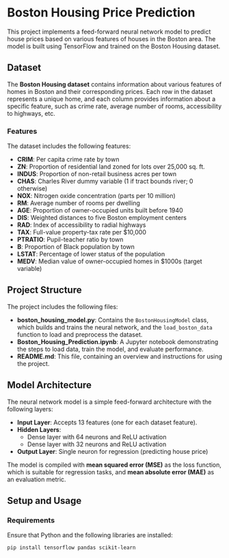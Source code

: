 # Boston Housing Price Prediction

This project implements a feed-forward neural network model to predict house prices based on various features of houses in the Boston area. The model is built using TensorFlow and trained on the Boston Housing dataset.

## Dataset

The **Boston Housing dataset** contains information about various features of homes in Boston and their corresponding prices. Each row in the dataset represents a unique home, and each column provides information about a specific feature, such as crime rate, average number of rooms, accessibility to highways, etc.

### Features

The dataset includes the following features:
- **CRIM**: Per capita crime rate by town
- **ZN**: Proportion of residential land zoned for lots over 25,000 sq. ft.
- **INDUS**: Proportion of non-retail business acres per town
- **CHAS**: Charles River dummy variable (1 if tract bounds river; 0 otherwise)
- **NOX**: Nitrogen oxide concentration (parts per 10 million)
- **RM**: Average number of rooms per dwelling
- **AGE**: Proportion of owner-occupied units built before 1940
- **DIS**: Weighted distances to five Boston employment centers
- **RAD**: Index of accessibility to radial highways
- **TAX**: Full-value property-tax rate per $10,000
- **PTRATIO**: Pupil-teacher ratio by town
- **B**: Proportion of Black population by town
- **LSTAT**: Percentage of lower status of the population
- **MEDV**: Median value of owner-occupied homes in $1000s (target variable)

## Project Structure

The project includes the following files:

- **boston_housing_model.py**: Contains the `BostonHousingModel` class, which builds and trains the neural network, and the `load_boston_data` function to load and preprocess the dataset.
- **Boston_Housing_Prediction.ipynb**: A Jupyter notebook demonstrating the steps to load data, train the model, and evaluate performance.
- **README.md**: This file, containing an overview and instructions for using the project.

## Model Architecture

The neural network model is a simple feed-forward architecture with the following layers:

- **Input Layer**: Accepts 13 features (one for each dataset feature).
- **Hidden Layers**:
  - Dense layer with 64 neurons and ReLU activation
  - Dense layer with 32 neurons and ReLU activation
- **Output Layer**: Single neuron for regression (predicting house price)

The model is compiled with **mean squared error (MSE)** as the loss function, which is suitable for regression tasks, and **mean absolute error (MAE)** as an evaluation metric.

## Setup and Usage

### Requirements

Ensure that Python and the following libraries are installed:

```bash
pip install tensorflow pandas scikit-learn
